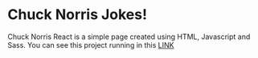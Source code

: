 # Chuck Norris Jokes!
Chuck Norris React is a simple page created using HTML, Javascript and Sass.
You can see this project running in this [LINK](https://thiagofalencar.github.io/chuck-norris-js) 
